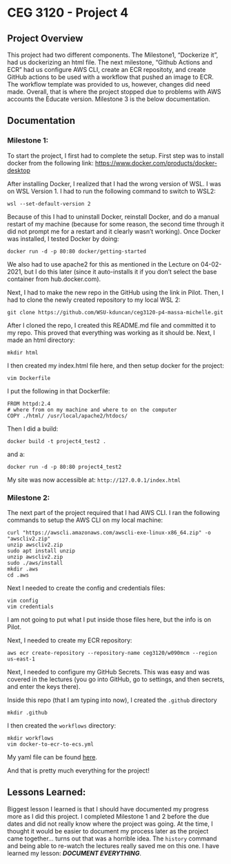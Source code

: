 # CEG 3120 - Project 4 

## Project Overview

This project had two different components. The Milestone1, “Dockerize it”, had us dockerizing an html file. The next milestone, “Github Actions and ECR” had us configure AWS CLI, create an ECR repositoty, and create GitHub actions to be used with a workflow that pushed an image to ECR. The workflow template was provided to us, however, changes did need made. Overall, that is where the project stopped due to problems with AWS accounts the Educate version. Milestone 3 is the below documentation.

## Documentation

### Milestone 1:

To start the project, I first had to complete the setup. First step was to install docker from the following link: https://www.docker.com/products/docker-desktop

After installing Docker, I realized that I had the wrong version of WSL. I was on WSL Version 1. I had to run the following command to switch to WSL2:

	wsl --set-default-version 2

Because of this I had to uninstall Docker, reinstall Docker, and do a manual restart of my machine (because for some reason, the second time through it did not prompt me for a restart and it clearly wasn’t working). Once Docker was installed, I tested Docker by doing: 

	docker run -d -p 80:80 docker/getting-started

We also had to use apache2 for this as mentioned in the Lecture on 04-02-2021, but I do this later (since it auto-installs it if you don’t select the base container from hub.docker.com). 

Next, I had to make the new repo in the GitHub using the link in Pilot. Then, I had to clone the newly created repository to my local WSL 2:

	git clone https://github.com/WSU-kduncan/ceg3120-p4-massa-michelle.git

After I cloned the repo, I created this README.md file and committed it to my repo. This proved that everything was working as it should be. Next, I made an html directory:

	mkdir html

I then created my index.html file here, and then setup docker for the project: 

	vim Dockerfile 

I put the following in that Dockerfile:

	FROM httpd:2.4
	# where from on my machine and where to on the computer
	COPY ./html/ /usr/local/apache2/htdocs/

Then I did a build:

	docker build -t project4_test2 .

and a:

	docker run -d -p 80:80 project4_test2

My site was now accessible at: `http://127.0.0.1/index.html`

### Milestone 2:

The next part of the project required that I had AWS CLI. I ran the following commands to setup the AWS CLI on my local machine:

	curl "https://awscli.amazonaws.com/awscli-exe-linux-x86_64.zip" -o "awscliv2.zip"
	unzip awscliv2.zip
	sudo apt install unzip
	unzip awscliv2.zip
	sudo ./aws/install
	mkdir .aws
	cd .aws

Next I needed to create the config and credentials files:

	vim config
	vim credentials

I am not going to put what I put inside those files here, but the info is on Pilot.

Next, I needed to create my ECR repository:

	aws ecr create-repository --repository-name ceg3120/w090mcm --region us-east-1

Next, I needed to configure my GitHub Secrets. This was easy and was covered in the lectures (you go into GitHub, go to settings, and then secrets, and enter the keys there). 

Inside this repo (that I am typing into now), I created the `.github` directory

	mkdir .github

I then created the `workflows` directory:

	mkdir workflows
	vim docker-to-ecr-to-ecs.yml

My yaml file can be found [here](.github/workflows/docker-to-ecr-to-ecs.yml).

And that is pretty much everything for the project!

## Lessons Learned:

Biggest lesson I learned is that I should have documented my progress more as I did this project. I completed Milestone 1 and 2 before the due dates and did not really know where the project was going. At the time, I thought it would be easier to document my process later as the project came together… turns out that was a horrible idea. The `history` command and being able to re-watch the lectures really saved me on this one. I have learned my lesson: __*DOCUMENT EVERYTHING*__.






